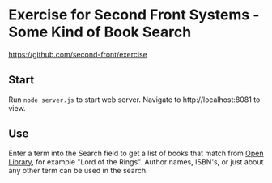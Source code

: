 # Exercise for Second Front Systems - Some Kind of Book Search

https://github.com/second-front/exercise

## Start
Run `node server.js` to start web server. Navigate to http://localhost:8081 to view.

## Use
Enter a term into the Search field to get a list of books that match from [Open Library](https://openlibrary.org/), for example "Lord of the Rings". Author names, ISBN's, or just about any other term can be used in the search.
